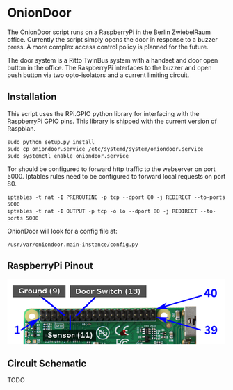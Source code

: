 OnionDoor
=========

The OnionDoor script runs on a RaspberryPi in the Berlin ZwiebelRaum
office. Currently the script simply opens the door in response to a
buzzer press. A more complex access control policy is planned for the
future.

The door system is a Ritto TwinBus system with a handset and door open
button in the office. The RaspberryPi interfaces to the buzzer and open
push button via two opto-isolators and a current limiting circuit.

Installation
------------

This script uses the RPi.GPIO python library for interfacing with the
RaspberryPi GPIO pins. This library is shipped with the current version
of Raspbian.

    sudo python setup.py install
    sudo cp oniondoor.service /etc/systemd/system/oniondoor.service
    sudo systemctl enable oniondoor.service

Tor should be configured to forward http traffic to the webserver on
port 5000. Iptables rules need to be configured to forward local requests
on port 80.

    iptables -t nat -I PREROUTING -p tcp --dport 80 -j REDIRECT --to-ports 5000
    iptables -t nat -I OUTPUT -p tcp -o lo --dport 80 -j REDIRECT --to-ports 5000

OnionDoor will look for a config file at:

    /usr/var/oniondoor.main-instance/config.py


RaspberryPi Pinout
------------------

![GPIO Pinout](/images/gpio-pinout.png)


Circuit Schematic
-----------------

TODO
